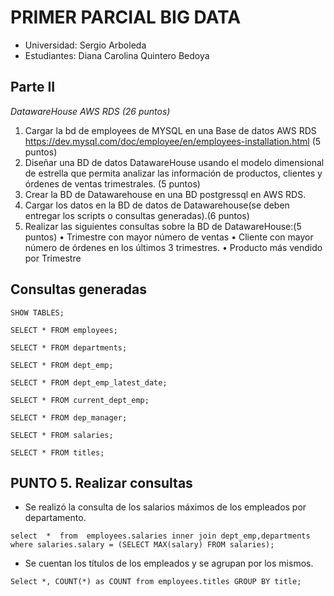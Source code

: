 # PRIMER PARCIAL BIG DATA

- Universidad: Sergio Arboleda
- Estudiantes: Diana Carolina Quintero Bedoya

## Parte II
*DatawareHouse AWS RDS (26 puntos)*
1.	Cargar la bd de employees de MYSQL en una Base de datos AWS RDS https://dev.mysql.com/doc/employee/en/employees-installation.html (5 puntos)
2.	Diseñar una BD de datos DatawareHouse usando el modelo dimensional de estrella que permita analizar las información de productos, clientes y órdenes de ventas trimestrales. (5 puntos)
3.	Crear la BD de Datawarehouse en una BD postgressql en AWS RDS.
4.	Cargar los datos en la BD de datos de Datawarehouse(se deben entregar los scripts o consultas generadas).(6 puntos)
5.	Realizar las siguientes consultas sobre la BD de DatawareHouse:(5 puntos)
   •	Trimestre con mayor número de ventas
   •	Cliente con mayor número de órdenes en los últimos 3 trimestres.
   •	Producto más vendido por Trimestre


##  Consultas generadas

```
SHOW TABLES;
```
```
SELECT * FROM employees;
```
```
SELECT * FROM departments;
```
```
SELECT * FROM dept_emp;
```
```
SELECT * FROM dept_emp_latest_date;
```
```
SELECT * FROM current_dept_emp;
```
```
SELECT * FROM dep_manager;
```
```
SELECT * FROM salaries;
```
```
SELECT * FROM titles;
```

## PUNTO 5. Realizar consultas

- Se realizó la consulta de los salarios máximos de los empleados por departamento.
```
select  *  from  employees.salaries inner join dept_emp,departments
where salaries.salary = (SELECT MAX(salary) FROM salaries);
```
- Se cuentan los títulos de los empleados y se agrupan por los mismos.
```
Select *, COUNT(*) as COUNT from employees.titles GROUP BY title;

